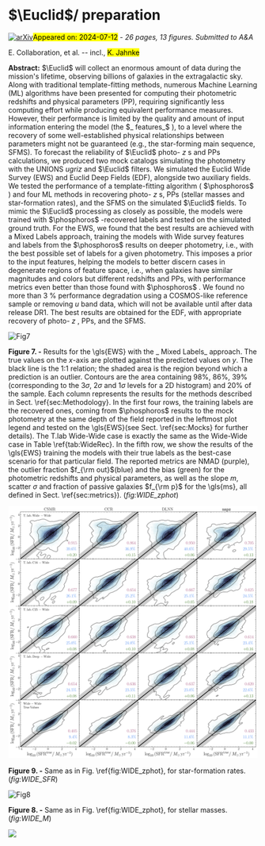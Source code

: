 <div class="macros" style="visibility:hidden;">
$\newcommand{\ensuremath}{}$
$\newcommand{\xspace}{}$
$\newcommand{\object}[1]{\texttt{#1}}$
$\newcommand{\farcs}{{.}''}$
$\newcommand{\farcm}{{.}'}$
$\newcommand{\arcsec}{''}$
$\newcommand{\arcmin}{'}$
$\newcommand{\ion}[2]{#1#2}$
$\newcommand{\textsc}[1]{\textrm{#1}}$
$\newcommand{\hl}[1]{\textrm{#1}}$
$\newcommand{\footnote}[1]{}$
$\newcommand{\mambo}{\texttt{Mambo}}$
$\newcommand{\nnpz}{\texttt{nnpz}}$
$\newcommand{\phosphoros}{\texttt{Phosphoros}}$
$\newcommand{\catboost}{\texttt{CatBoost}}$
$\newcommand{\sfr}{\logten \mathrm{SFR}}$
$\newcommand{\Mstar}{\logten M_{\star}}$
$\newcommand{\logMsun}{\logten M_\odot}$
$\newcommand{\logMsunyr}{\logten(M_\odot \mathrm{yr}^{-1})}$
$\newcommand{\Mstarwun}{\logten(M_{\star}/M_\odot)}$
$\newcommand{\sfrwun}{\logten (\mathrm{SFR}/M_\odot \mathrm{yr}^{-1})}$
$\newcommand{\afme}[1]{ {\color{teal}(\it AE: #1)}}$
$\newcommand{\MB}[1]{ {\color{orange}(MB: #1)}}$
$\newcommand{\LP}[1]{ {\color{magenta}(LP: #1)}}$
$\newcommand{\orcid}[1]$</div>



<div id="title">

# $\Euclid$\/ preparation

</div>
<div id="comments">

[![arXiv](https://img.shields.io/badge/arXiv-2407.07940-b31b1b.svg)](https://arxiv.org/abs/2407.07940)<mark>Appeared on: 2024-07-12</mark> -  _26 pages, 13 figures. Submitted to A&A_

</div>
<div id="authors">

E. Collaboration, et al. -- incl., <mark>K. Jahnke</mark>

</div>
<div id="abstract">

**Abstract:** $\Euclid$ will collect an enormous amount of data during the mission's lifetime, observing billions of galaxies in the extragalactic sky. Along with traditional template-fitting methods, numerous Machine Learning (ML) algorithms have been presented for computing their photometric redshifts and physical parameters (PP), requiring significantly less computing effort while producing equivalent performance measures. However, their performance is limited by the quality and amount of input information entering the model (the $_ features_$ ), to a level where the recovery of some well-established physical relationships between parameters might not be guaranteed (e.g., the star-forming main sequence, SFMS).   To forecast the reliability of $\Euclid$ photo- $z$ s and PPs calculations, we produced two mock catalogs simulating the photometry with the UNIONS $ugriz$ and $\Euclid$ filters. We simulated the Euclid Wide Survey (EWS) and Euclid Deep Fields (EDF), alongside two auxiliary fields. We tested the performance of a template-fitting algorithm ( $\phosphoros$ ) and four ML methods in recovering photo- $z$ s, PPs (stellar masses and star-formation rates), and the SFMS on the simulated $\Euclid$ fields. To mimic the $\Euclid$ processing as closely as possible, the models were trained with $\phosphoros$ -recovered labels and tested on the simulated ground truth. For the EWS, we found that the best results are achieved with a Mixed Labels approach, training the models with Wide survey features and labels from the $\phosphoros$ results on deeper photometry, i.e., with the best possible set of labels for a given photometry. This imposes a prior to the input features, helping the models to better discern cases in degenerate regions of feature space, i.e., when galaxies have similar magnitudes and colors but different redshifts and PPs, with performance metrics even better than those found with $\phosphoros$ . We found no more than 3 \% performance degradation using a COSMOS-like reference sample or removing $u$ band data, which will not be available until after data release DR1. The best results are obtained for the EDF, with appropriate recovery of photo- $z$ , PPs, and the SFMS.

</div>

<div id="div_fig1">

<img src="tmp_2407.07940/./images/WIDE/Photoz.png" alt="Fig7" width="100%"/>

**Figure 7. -** Results for the \gls{EWS} with the _ Mixed Labels_ approach. The true values on the $x$-axis are plotted against the predicted values on $y$. The black line is the 1:1 relation; the shaded area is the region beyond which a prediction is an outlier. Contours are the area containing $98\%$, $86\%$, $39\%$(corresponding to the $3\sigma$, $2\sigma$ and $1\sigma$ levels for a 2D histogram) and $20\%$ of the sample. Each column represents the results for the methods described in Sect. \ref{sec:Methodology}. In the first four rows, the training labels are the recovered ones, coming from $\phosphoros$ results to the mock photometry at the same depth of the field reported in the leftmost plot legend and tested on the \gls{EWS}(see Sect. \ref{sec:Mocks} for further details). The T.lab Wide-Wide case is exactly the same as the Wide-Wide case in Table \ref{tab:WideRec}. In the fifth row, we show the results of the \gls{EWS} training the models with their true labels as the best-case scenario for that particular field. The reported metrics are NMAD (purple), the outlier fraction $f_{\rm out}$(blue) and the bias (green) for the photometric redshifts and physical parameters, as well as the slope $m$, scatter $\sigma$ and fraction of passive galaxies $f_{\rm p}$ for the \gls{ms}, all defined in Sect. \ref{sec:metrics}). (*fig:WIDE_zphot*)

</div>
<div id="div_fig2">

<img src="tmp_2407.07940/./images/WIDE/SFR.png" alt="Fig9" width="100%"/>

**Figure 9. -** Same as in Fig. \ref{fig:WIDE_zphot}, for star-formation rates. (*fig:WIDE_SFR*)

</div>
<div id="div_fig3">

<img src="tmp_2407.07940/./images/WIDE/StellarMass.png" alt="Fig8" width="100%"/>

**Figure 8. -** Same as in Fig. \ref{fig:WIDE_zphot}, for stellar masses. (*fig:WIDE_M*)

</div><div id="qrcode"><img src=https://api.qrserver.com/v1/create-qr-code/?size=100x100&data="https://arxiv.org/abs/2407.07940"></div>